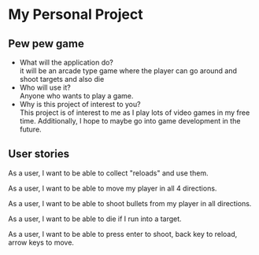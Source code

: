 # My Personal Project

## Pew pew game


- What will the application do?  
it will be an arcade type  game where the player 
can go around and shoot targets and also die
- Who will use it?
  <br> Anyone who wants to play a game.
- Why is this project of interest to you?
  <br>This project is of interest to me as I play lots of video games
in my free time. Additionally, I hope to maybe go into game development
in the future.

## User stories

As a user, I want to be able to collect "reloads" and use them.

As a user, I want to be able to move my player in all 4 directions.

As a user, I want to be able to shoot bullets from my player in all directions.

As a user, I want to be able to die if I run into a target.

As a user, I want to be able to press enter to shoot, back key to reload, arrow keys to move.